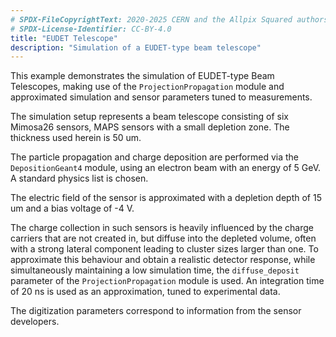 ```yaml
---
# SPDX-FileCopyrightText: 2020-2025 CERN and the Allpix Squared authors
# SPDX-License-Identifier: CC-BY-4.0
title: "EUDET Telescope"
description: "Simulation of a EUDET-type beam telescope"
---
```


This example demonstrates the simulation of EUDET-type Beam Telescopes, making use of the `ProjectionPropagation` module and approximated simulation and sensor parameters tuned to measurements.

The simulation setup represents a beam telescope consisting of six Mimosa26 sensors, MAPS sensors with a small depletion zone. The thickness used herein is 50 um.

The particle propagation and charge deposition are performed via the `DepositionGeant4` module, using an electron beam with an energy of 5 GeV. A standard physics list is chosen.

The electric field of the sensor is approximated with a depletion depth of 15 um and a bias voltage of -4 V.

The charge collection in such sensors is heavily influenced by the charge carriers that are not created in, but diffuse into the depleted volume, often with a strong lateral component leading to cluster sizes larger than one. To approximate this behaviour and obtain a realistic detector response, while simultaneously maintaining a low simulation time, the `diffuse_deposit` parameter of the `ProjectionPropagation` module is used. An integration time of 20 ns is used as an approximation, tuned to experimental data.

The digitization parameters correspond to information from the sensor developers.
